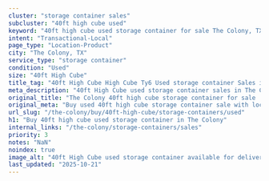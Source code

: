 ```yaml
---
cluster: "storage container sales"
subcluster: "40ft high cube used"
keyword: "40ft high cube used storage container for sale The Colony, TX"
intent: "Transactional-Local"
page_type: "Location-Product"
city: "The Colony, TX"
service_type: "storage container"
condition: "Used"
size: "40ft High Cube"
title_tag: "40ft High Cube High Cube Ty6 Used storage container Sales in The Colony | LC Container"
meta_description: "40ft High Cube used storage container sales in The Colony. High cube containers with extra height. Fast delivery, competitive pricing. Serving storage containers area. Quote ID: 5ML. Call (214) 524-4168 for your free quote today."
original_title: "The Colony 40ft high cube storage container for sale | LC"
original_meta: "Buy used 40ft high cube storage container sale with local delivery in The Colony, TX. LC Container — local Since 2003. Request a fast quote today."
url_slug: "/the-colony/buy/40ft-high-cube/storage-containers/used"
h1: "Buy 40ft high cube used storage container in The Colony"
internal_links: "/the-colony/storage-containers/sales"
priority: 3
notes: "NaN"
noindex: true
image_alt: "40ft High Cube used storage container available for delivery in The Colony"
last_updated: "2025-10-21"
---
```


<!-- TODO: Add unique city/inventory copy, images, and internal links here. -->
